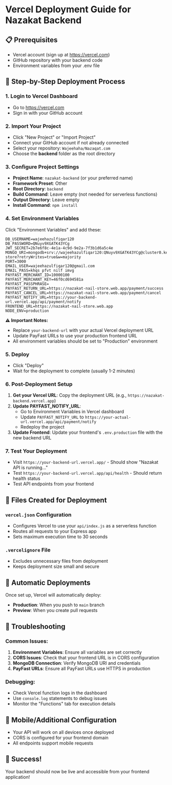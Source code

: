 # Vercel Deployment Guide for Nazakat Backend

## 📋 Prerequisites
- Vercel account (sign up at https://vercel.com)
- GitHub repository with your backend code
- Environment variables from your .env file

## 🚀 Step-by-Step Deployment Process

### 1. **Login to Vercel Dashboard**
   - Go to https://vercel.com
   - Sign in with your GitHub account

### 2. **Import Your Project**
   - Click "New Project" or "Import Project"
   - Connect your GitHub account if not already connected
   - Select your repository: `Wajeehaha/Nazaqat.com`
   - Choose the **backend** folder as the root directory

### 3. **Configure Project Settings**
   - **Project Name**: `nazakat-backend` (or your preferred name)
   - **Framework Preset**: Other
   - **Root Directory**: `backend`
   - **Build Command**: Leave empty (not needed for serverless functions)
   - **Output Directory**: Leave empty
   - **Install Command**: `npm install`

### 4. **Set Environment Variables**
   Click "Environment Variables" and add these:

   ```
   DB_USERNAME=wajeehazulfiqar120
   DB_PASSWORD=QNuyv9XGATK43YCg
   JWT_SECRET=2b7e6f8c-4e1a-4c9d-9e2a-7f3b1d6a5c4e
   MONGO_URI=mongodb+srv://wajeehazulfiqar120:QNuyv9XGATK43YCg@cluster0.ke8ivmy.mongodb.net/dachi-store?retryWrites=true&w=majority
   PORT=3000
   EMAIL_USER=wajeehazulfiqar120@gmail.com
   EMAIL_PASS=khqs pfvt nilf imvg
   PAYFAST_MERCHANT_ID=10000100
   PAYFAST_MERCHANT_KEY=46f0cd694581a
   PAYFAST_PASSPHRASE=
   PAYFAST_RETURN_URL=https://nazakat-nail-store.web.app/payment/success
   PAYFAST_CANCEL_URL=https://nazakat-nail-store.web.app/payment/cancel
   PAYFAST_NOTIFY_URL=https://your-backend-url.vercel.app/api/payment/notify
   FRONTEND_URL=https://nazakat-nail-store.web.app
   NODE_ENV=production
   ```

   **⚠️ Important Notes:**
   - Replace `your-backend-url` with your actual Vercel deployment URL
   - Update PayFast URLs to use your production frontend URL
   - All environment variables should be set to "Production" environment

### 5. **Deploy**
   - Click "Deploy"
   - Wait for the deployment to complete (usually 1-2 minutes)

### 6. **Post-Deployment Setup**
   1. **Get your Vercel URL**: Copy the deployment URL (e.g., `https://nazakat-backend.vercel.app`)
   2. **Update PAYFAST_NOTIFY_URL**: 
      - Go to Environment Variables in Vercel dashboard
      - Update `PAYFAST_NOTIFY_URL` to `https://your-actual-url.vercel.app/api/payment/notify`
      - Redeploy the project
   3. **Update Frontend**: Update your frontend's `.env.production` file with the new backend URL

### 7. **Test Your Deployment**
   - Visit `https://your-backend-url.vercel.app/` - Should show "Nazakat API is running..."
   - Test `https://your-backend-url.vercel.app/api/health` - Should return health status
   - Test API endpoints from your frontend

## 🔧 Files Created for Deployment

### `vercel.json` Configuration
- Configures Vercel to use your `api/index.js` as a serverless function
- Routes all requests to your Express app
- Sets maximum execution time to 30 seconds

### `.vercelignore` File
- Excludes unnecessary files from deployment
- Keeps deployment size small and secure

## 🔄 Automatic Deployments
Once set up, Vercel will automatically deploy:
- **Production**: When you push to `main` branch
- **Preview**: When you create pull requests

## 🐛 Troubleshooting

### Common Issues:
1. **Environment Variables**: Ensure all variables are set correctly
2. **CORS Issues**: Check that your frontend URL is in CORS configuration
3. **MongoDB Connection**: Verify MongoDB URI and credentials
4. **PayFast URLs**: Ensure all PayFast URLs use HTTPS in production

### Debugging:
- Check Vercel function logs in the dashboard
- Use `console.log` statements to debug issues
- Monitor the "Functions" tab for execution details

## 📱 Mobile/Additional Configuration
- Your API will work on all devices once deployed
- CORS is configured for your frontend domain
- All endpoints support mobile requests

## 🎉 Success!
Your backend should now be live and accessible from your frontend application!

